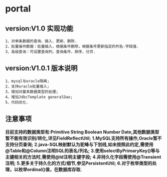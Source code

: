 # portal
## version:V1.0 实现功能
    1、对单条数据的查询、插入、更新、删除.
	2、批量操作数据：批量插入，根据条件删除，根据条件更新指定的列名-字段值.
	3、高级查询：可设置查询列，查询条件，排序，分页.
## version:V1.0.1 版本说明
    1、mysql与oracle隔离;
	2、支持oracle批量插入;
	3、增加对基本数据类型的处理;
	4、增加JdbcTemplate generalDao;
	5、代码优化.
## 注意事项
 **目前支持的数据类型有:Primitive String Boolean Number Date,其他数据类型暂不能有效识别/转化,详见FieldReflectUtil;**
 **1.MySQL支持所有操作,Oracle暂不支持分页查询;**
 **2.java-SQL映射默认为驼峰与下划线,如未按照此约定,需使用@Table和@Column注明SQL的表名/列名;**
 **3.使用selectByPrimaryKey()等与主键相关的方法时,需使用@Id注明主键字段;**
 **4.非持久化字段需使用@Transient注明;**
 **5.更多关于持久化的方式/细节,参见PersistentUtil;**
 **6.对于枚举类型的处理，以枚举ordinal()值，在数据库存取.**
